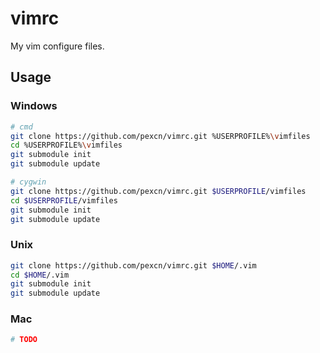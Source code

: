 
# vimrc

My vim configure files.

## Usage

### Windows

```bash
# cmd
git clone https://github.com/pexcn/vimrc.git %USERPROFILE%\vimfiles
cd %USERPROFILE%\vimfiles
git submodule init
git submodule update

# cygwin
git clone https://github.com/pexcn/vimrc.git $USERPROFILE/vimfiles
cd $USERPROFILE/vimfiles
git submodule init
git submodule update
```

### Unix

```bash
git clone https://github.com/pexcn/vimrc.git $HOME/.vim
cd $HOME/.vim
git submodule init
git submodule update
```

### Mac

```bash
# TODO
```

